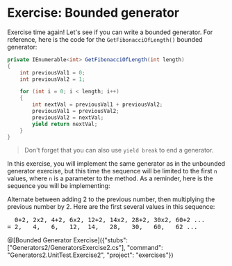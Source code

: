 [//]: # (GENERATED FILE -- DO NOT EDIT)
# Exercise: Bounded generator

Exercise time again! Let's see if you can write a bounded generator. For reference, here is the code for the `GetFibonacciOfLength()` bounded generator:

```csharp
private IEnumerable<int> GetFibonacciOfLength(int length)
{
    int previousVal1 = 0;
    int previousVal2 = 1;

    for (int i = 0; i < length; i++)
    {
        int nextVal = previousVal1 + previousVal2;
        previousVal1 = previousVal2;
        previousVal2 = nextVal;
        yield return nextVal;
    }
}
```

> Don't forget that you can also use `yield break` to end a generator.

In this exercise, you will implement the same generator as in the unbounded generator exercise, but this time the sequence will be limited to the first `n` values, where `n` is a parameter to the method. As a reminder, here is the sequence you will be implementing:

Alternate between adding 2 to the previous number, then multiplying the previous number by 2. Here are the first several values in this sequence:

<pre>
  0+2, 2x2, 4+2, 6x2, 12+2, 14x2, 28+2, 30x2, 60+2 ...
= 2,   4,   6,   12,  14,   28,   30,   60,   62 ...
</pre>

@[Bounded Generator Exercise]({"stubs": ["Generators2/GeneratorsExercise2.cs"], "command": "Generators2.UnitTest.Exercise2", "project": "exercises"})
